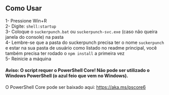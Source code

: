 ## Como Usar

1- Pressione Win+R  
2- Digite: `shell:startup`  
3- Coloque o `suckerpunch.bat` ou `suckerpunch-svc.exe` (caso não queira janela do console) na pasta  
4- Lembre-se que a pasta do suckerpunch precisa ter o nome `suckerpunch` e estar na sua pasta de usuário como listado no readme principal, você também precisa ter rodado o `npm install` a primeira vez  
5- Reinicie a máquina  

#### Aviso: O script requer o PowerShell Core! Não pode ser utilizado o Windows PowerShell (o azul feio que vem no Windows).  
O PowerShell Core pode ser baixado aqui: https://aka.ms/pscore6
